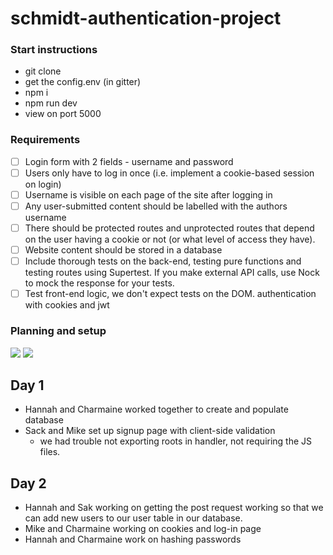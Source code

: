 # schmidt-authentication-project

### Start instructions 

- git clone 
- get the config.env (in gitter)
- npm i 
- npm run dev
- view on port 5000

### Requirements
+ [ ] Login form with 2 fields - username and password
+ [ ] Users only have to log in once (i.e. implement a cookie-based session on login)
+ [ ] Username is visible on each page of the site after logging in
+ [ ] Any user-submitted content should be labelled with the authors username
+ [ ] There should be protected routes and unprotected routes that depend on the user having a cookie or not (or what level of access they have).
+ [ ] Website content should be stored in a database
+ [ ] Include thorough tests on the back-end, testing pure functions and testing routes using Supertest. If you make external API calls, use Nock to mock the response for your tests.
+ [ ] Test front-end logic, we don't expect tests on the DOM.
authentication with cookies and jwt

### Planning and setup 

![](https://files.gitter.im/foundersandcoders/schmidt/BpSq/1523787368241925065.jpg)
![](https://files.gitter.im/foundersandcoders/schmidt/59LQ/1752501801988654219.jpg)

## Day 1

- Hannah and Charmaine worked together to create and populate database
- Sack and Mike set up signup page with client-side validation 
  - we had trouble not exporting roots in handler, not requiring the JS files.
  
## Day 2

- Hannah and Sak working on getting the post request working so that we can add new users to our user table in our database.
- Mike and Charmaine working on cookies and log-in page
- Hannah and Charmaine work on hashing passwords



